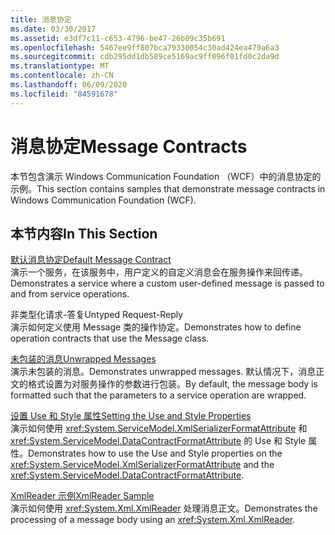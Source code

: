 ```yaml
---
title: 消息协定
ms.date: 03/30/2017
ms.assetid: e3df7c11-c653-4796-be47-26b09c35b691
ms.openlocfilehash: 5467ee9ff807bca79330054c30ad424ea479a6a3
ms.sourcegitcommit: cdb295dd1db589ce5169ac9ff096f01fd0c2da9d
ms.translationtype: MT
ms.contentlocale: zh-CN
ms.lasthandoff: 06/09/2020
ms.locfileid: "84591678"
---
```

# <a name="message-contracts"></a><span data-ttu-id="2cee7-102">消息协定</span><span class="sxs-lookup"><span data-stu-id="2cee7-102">Message Contracts</span></span>
<span data-ttu-id="2cee7-103">本节包含演示 Windows Communication Foundation （WCF）中的消息协定的示例。</span><span class="sxs-lookup"><span data-stu-id="2cee7-103">This section contains samples that demonstrate message contracts in Windows Communication Foundation (WCF).</span></span>  
  
## <a name="in-this-section"></a><span data-ttu-id="2cee7-104">本节内容</span><span class="sxs-lookup"><span data-stu-id="2cee7-104">In This Section</span></span>  
 [<span data-ttu-id="2cee7-105">默认消息协定</span><span class="sxs-lookup"><span data-stu-id="2cee7-105">Default Message Contract</span></span>](default-message-contract.md)  
 <span data-ttu-id="2cee7-106">演示一个服务，在该服务中，用户定义的自定义消息会在服务操作来回传递。</span><span class="sxs-lookup"><span data-stu-id="2cee7-106">Demonstrates a service where a custom user-defined message is passed to and from service operations.</span></span>  
  
 <span data-ttu-id="2cee7-107">非类型化请求-答复</span><span class="sxs-lookup"><span data-stu-id="2cee7-107">Untyped Request-Reply</span></span>  
 <span data-ttu-id="2cee7-108">演示如何定义使用 Message 类的操作协定。</span><span class="sxs-lookup"><span data-stu-id="2cee7-108">Demonstrates how to define operation contracts that use the Message class.</span></span>  
  
 [<span data-ttu-id="2cee7-109">未包装的消息</span><span class="sxs-lookup"><span data-stu-id="2cee7-109">Unwrapped Messages</span></span>](unwrapped-messages.md)  
 <span data-ttu-id="2cee7-110">演示未包装的消息。</span><span class="sxs-lookup"><span data-stu-id="2cee7-110">Demonstrates unwrapped messages.</span></span> <span data-ttu-id="2cee7-111">默认情况下，消息正文的格式设置为对服务操作的参数进行包装。</span><span class="sxs-lookup"><span data-stu-id="2cee7-111">By default, the message body is formatted such that the parameters to a service operation are wrapped.</span></span>  
  
 [<span data-ttu-id="2cee7-112">设置 Use 和 Style 属性</span><span class="sxs-lookup"><span data-stu-id="2cee7-112">Setting the Use and Style Properties</span></span>](setting-the-use-and-style-properties.md)  
 <span data-ttu-id="2cee7-113">演示如何使用 <xref:System.ServiceModel.XmlSerializerFormatAttribute> 和 <xref:System.ServiceModel.DataContractFormatAttribute> 的 Use 和 Style 属性。</span><span class="sxs-lookup"><span data-stu-id="2cee7-113">Demonstrates how to use the Use and Style properties on the <xref:System.ServiceModel.XmlSerializerFormatAttribute> and the <xref:System.ServiceModel.DataContractFormatAttribute>.</span></span>  
  
 [<span data-ttu-id="2cee7-114">XmlReader 示例</span><span class="sxs-lookup"><span data-stu-id="2cee7-114">XmlReader Sample</span></span>](xmlreader-sample.md)  
 <span data-ttu-id="2cee7-115">演示如何使用 <xref:System.Xml.XmlReader> 处理消息正文。</span><span class="sxs-lookup"><span data-stu-id="2cee7-115">Demonstrates the processing of a message body using an <xref:System.Xml.XmlReader>.</span></span>

